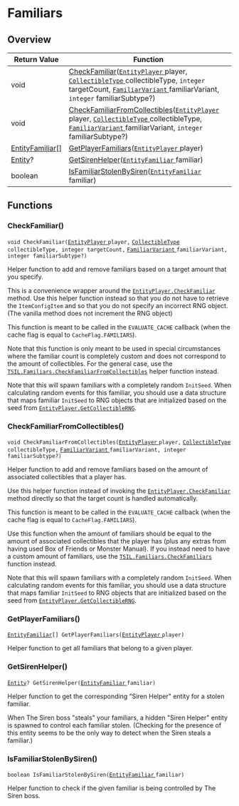 # Familiars

## Overview

| Return Value                                                                      | Function                                                                                                                                                                                                                                                                                                                                                                                                         |
| --------------------------------------------------------------------------------- | ---------------------------------------------------------------------------------------------------------------------------------------------------------------------------------------------------------------------------------------------------------------------------------------------------------------------------------------------------------------------------------------------------------------- |
| void                                                                              | [CheckFamiliar](familiars.md#checkfamiliar)([`EntityPlayer` ](https://wofsauge.github.io/IsaacDocs/rep/EntityPlayer.html)player, [`CollectibleType` ](https://wofsauge.github.io/IsaacDocs/rep/enums/CollectibleType.html)collectibleType, `integer` targetCount, [`FamiliarVariant` ](https://wofsauge.github.io/IsaacDocs/rep/enums/FamiliarVariant.html)familiarVariant, `integer` familiarSubtype?)          |
| void                                                                              | [CheckFamiliarFromCollectibles](familiars.md#checkfamiliarfromcollectibles)([`EntityPlayer` ](https://wofsauge.github.io/IsaacDocs/rep/EntityPlayer.html)player, [`CollectibleType` ](https://wofsauge.github.io/IsaacDocs/rep/enums/CollectibleType.html)collectibleType, [`FamiliarVariant` ](https://wofsauge.github.io/IsaacDocs/rep/enums/FamiliarVariant.html)familiarVariant, `integer` familiarSubtype?) |
| [EntityFamiliar](https://wofsauge.github.io/IsaacDocs/rep/EntityFamiliar.html)\[] | [GetPlayerFamiliars](familiars.md#getplayerfamiliars)([`EntityPlayer` ](https://wofsauge.github.io/IsaacDocs/rep/EntityPlayer.html)player)                                                                                                                                                                                                                                                                       |
| [Entity](https://wofsauge.github.io/IsaacDocs/rep/Entity.html)?                   | [GetSirenHelper](familiars.md#getsirenhelper)([`EntityFamiliar` ](https://wofsauge.github.io/IsaacDocs/rep/EntityFamiliar.html)familiar)                                                                                                                                                                                                                                                                         |
| boolean                                                                           | [IsFamiliarStolenBySiren](familiars.md#isfamiliarstolenbysiren)([`EntityFamiliar` ](https://wofsauge.github.io/IsaacDocs/rep/EntityFamiliar.html)familiar)                                                                                                                                                                                                                                                       |

## Functions

### CheckFamiliar()

`void CheckFamiliar(`[`EntityPlayer` ](https://wofsauge.github.io/IsaacDocs/rep/EntityPlayer.html)`player,` [`CollectibleType` ](https://wofsauge.github.io/IsaacDocs/rep/enums/CollectibleType.html)`collectibleType, integer targetCount,` [`FamiliarVariant` ](https://wofsauge.github.io/IsaacDocs/rep/enums/FamiliarVariant.html)`familiarVariant, integer familiarSubtype?)`

Helper function to add and remove familiars based on a target amount that you specify.

This is a convenience wrapper around the [`EntityPlayer.CheckFamiliar`](https://wofsauge.github.io/IsaacDocs/rep/EntityPlayer.html#checkfamiliar) method. Use this helper function instead so that you do not have to retrieve the `ItemConfigItem` and so that you do not specify an incorrect RNG object. (The vanilla method does not increment the RNG object)

This function is meant to be called in the `EVALUATE_CACHE` callback (when the cache flag is equal to `CacheFlag.FAMILIARS`).

Note that this function is only meant to be used in special circumstances where the familiar count is completely custom and does not correspond to the amount of collectibles. For the general case, use the [`TSIL.Familiars.CheckFamiliarFromCollectibles`](familiars.md#checkfamiliarfromcollectibles) helper function instead.

Note that this will spawn familiars with a completely random `InitSeed`. When calculating random events for this familiar, you should use a data structure that maps familiar `InitSeed` to RNG objects that are initialized based on the seed from [`EntityPlayer.GetCollectibleRNG`](https://wofsauge.github.io/IsaacDocs/rep/EntityPlayer.html#getcollectiblerng).

### CheckFamiliarFromCollectibles()

`void CheckFamiliarFromCollectibles(`[`EntityPlayer` ](https://wofsauge.github.io/IsaacDocs/rep/EntityPlayer.html)`player,` [`CollectibleType` ](https://wofsauge.github.io/IsaacDocs/rep/enums/CollectibleType.html)`collectibleType,` [`FamiliarVariant` ](https://wofsauge.github.io/IsaacDocs/rep/enums/FamiliarVariant.html)`familiarVariant, integer familiarSubtype?)`

Helper function to add and remove familiars based on the amount of associated collectibles that a player has.

Use this helper function instead of invoking the [`EntityPlayer.CheckFamiliar`](https://wofsauge.github.io/IsaacDocs/rep/EntityPlayer.html#checkfamiliar) method directly so that the target count is handled automatically.

This function is meant to be called in the `EVALUATE_CACHE` callback (when the cache flag is equal to `CacheFlag.FAMILIARS`).

Use this function when the amount of familiars should be equal to the amount of associated collectibles that the player has (plus any extras from having used Box of Friends or Monster Manual). If you instead need to have a custom amount of familiars, use the [`TSIL.Familiars.CheckFamiliars`](familiars.md#checkfamiliar) function instead.

Note that this will spawn familiars with a completely random `InitSeed`. When calculating random events for this familiar, you should use a data structure that maps familiar `InitSeed` to RNG objects that are initialized based on the seed from [`EntityPlayer.GetCollectibleRNG`](https://wofsauge.github.io/IsaacDocs/rep/EntityPlayer.html#getcollectiblerng).

### GetPlayerFamiliars()

[`EntityFamiliar`](https://wofsauge.github.io/IsaacDocs/rep/EntityFamiliar.html)`[] GetPlayerFamiliars(`[`EntityPlayer` ](https://wofsauge.github.io/IsaacDocs/rep/EntityPlayer.html)`player)`

Helper function to get all familiars that belong to a given player.

### GetSirenHelper()

[`Entity`](https://wofsauge.github.io/IsaacDocs/rep/Entity.html)`? GetSirenHelper(`[`EntityFamiliar` ](https://wofsauge.github.io/IsaacDocs/rep/EntityFamiliar.html)`familiar)`

Helper function to get the corresponding "Siren Helper" entity for a stolen familiar.

When The Siren boss "steals" your familiars, a hidden "Siren Helper" entity is spawned to control each familiar stolen. (Checking for the presence of this entity seems to be the only way to detect when the Siren steals a familiar.)

### IsFamiliarStolenBySiren()

`boolean IsFamiliarStolenBySiren(`[`EntityFamiliar` ](https://wofsauge.github.io/IsaacDocs/rep/EntityFamiliar.html)`familiar)`

Helper function to check if the given familiar is being controlled by The Siren boss.
